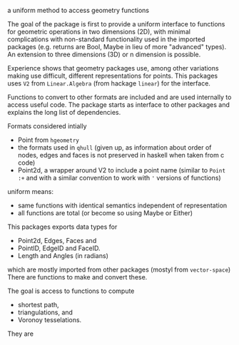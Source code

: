 a uniform method to access geometry functions

The goal of the package is first to provide a uniform interface to 
functions for geometric operations in two dimensions (2D), with minimal complications with non-standard functionality used in the imported packages (e.g. returns are Bool, Maybe in lieu of more "advanced" types).
An extension to three dimensions (3D) or n dimension is possible.

Experience shows that geometry packages use, among other variations making use difficult,  different representations for points. This packages uses `V2` from `Linear.Algebra` (from hackage `linear`) for the interface. 

Functions to convert to other formats are included and are used internally to access useful code. The package starts as interface to other packages and explains the long list of dependencies. 

Formats considered intially
- Point from `hgeometry` 
- the formats used in `qhull` (given up, as information about order of nodes, edges and faces is not preserved in haskell when taken from c code)
- Point2d, a wrapper around V2 to include a point name (similar to `Point :+` and with a similar convention to work with `'` versions of functions)



uniform means:
- same functions with identical semantics independent of representation
- all functions are total (or become so using Maybe or Either)

This packages exports data types for 
- Point2d, Edges, Faces and 
- PointID, EdgeID and FaceID.
- Length and Angles (in radians)

which are mostly imported from other packages (mostyl from `vector-space`)
There are functions to make and convert these.

The goal is access to functions to compute
- shortest path,
- triangulations, and 
- Voronoy tesselations. 

They are 
